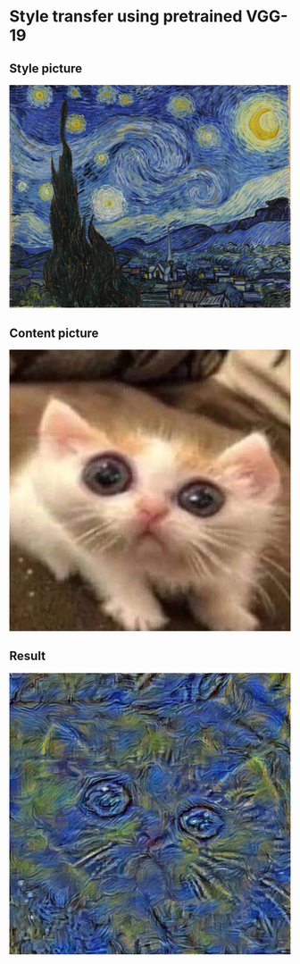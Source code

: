 # Style transfer using pretrained VGG-19
## Style picture
<img width="512px" allign="left" src="https://github.com/Splish-Splash/style-transfer/blob/main/data/picasso2.jpg" />

## Content picture
<img width="512px" allign="left" src="https://github.com/Splish-Splash/style-transfer/blob/main/data/meow.jpg" />

## Result
<img width="512px" allign="left" src="https://github.com/Splish-Splash/style-transfer/blob/main/data/kitty3.jpg" />

